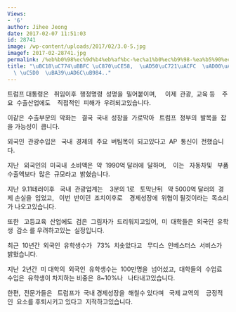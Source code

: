 ```yaml
---
Views:
- '6'
author: Jihee Jeong
date: 2017-02-07 11:51:03
id: 28741
image: /wp-content/uploads/2017/02/3.0-5.jpg
imagef: 2017-02-28741.jpg
permalink: /%eb%b0%98%ec%9d%b4%eb%af%bc-%ec%a1%b0%ec%b9%98-%ea%b5%90%ec%9c%a1%ea%b3%bc-%ea%b4%80%ea%b4%91%ec%82%b0%ec%97%85-%ec%97%90-%eb%a8%b9%ea%b5%ac%eb%a6%84/
title: "\uBC18\uC774\uBBFC \uC870\uCE58,  \uAD50\uC721\uACFC  \uAD00\uAD11\uC0B0\uC5C5\
  \ \uC5D0  \uBA39\uAD6C\uB984.."
---
```


트럼프 대통령은   취임이후  행정명령  성명을  밀어붙이며,     이제  관광,  교육 등    주요  수출산업에도    직접적인  피해가  우려되고있습니다.

이같은  수출부문의  악화는   결국  국내  성장을  가로막아   트럼프  정부의  발목을  잡을 가능성이  큽니다.

외국인  관광수입은   국내  경제의  주요  버팀목이  되고있다고  AP  통신이  전했습니다.

지난   외국인의  미국내  소비액은  약  1990억 달러에  달하며,    이는   자동차및   부품수출액보다  많은  규모라고  밝혔습니다.

지난  9.11테러이후   국내  관광업계는    3분의 1로   토막난뒤   약 5000억 달러의  경제 손실을  입었고,   이번  반이민  조치이후로    경제성장에  위협이 될것이라는  목소리가 나오고있습니다.

또한   고등교육  산업에도  검은  그림자가  드리워지고있어,  미  대학들은  외국인  유학생  감소 를 우려하고있는  실정입니다.

최근  10년간  외국인  유학생수가   73%  치솟았다고   무디스  인베스터스  서비스가  밝혔습니다.

지난  2년간  미 대학의  외국인  유학생수는  100만명을  넘어섰고,  대학들의  수업료  수입은  유학생이 차지하는 비중은  8~10%나   나타내고있습니다.

한편,  전문가들은   트럼프가  국내 경제성장을  해칠수 있다며   국제 교역의    긍정적인  요소를 후퇴시키고 있다고  지적하고있습니다.